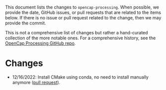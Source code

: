 This document lists the changes to `opencap-processing`. When possible, we provide the date, GitHub issues, or pull requests that are related to the items below. If there is no issue or pull request related to the change, then we may provide the commit.

This is not a comprehensive list of changes but rather a hand-curated collection of the more notable ones. For a comprehensive history, see the [OpenCap Processing GitHub repo](https://github.com/stanfordnmbl/opencap-processing).

Changes
=======
- 12/16/2022: Install CMake using conda, no need to install manually anymore ([pull request](https://github.com/stanfordnmbl/opencap-processing/pull/45)).
